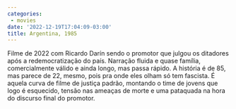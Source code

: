 ```yaml
---
categories:
 - movies
date: '2022-12-19T17:04:09-03:00'
title: Argentina, 1985
---
```


Filme de 2022 com Ricardo Darín sendo o promotor que julgou os ditadores após a redemocratização do país. Narração fluida e quase família, comercialmente válido e ainda longo, mas passa rápido. A história é de 85, mas parece de 22, mesmo, pois pra onde eles olham só tem fascista. É aquela curva de filme de justiça padrão, montando o time de jovens que logo é esquecido, tensão nas ameaças de morte e uma pataquada na hora do discurso final do promotor.
